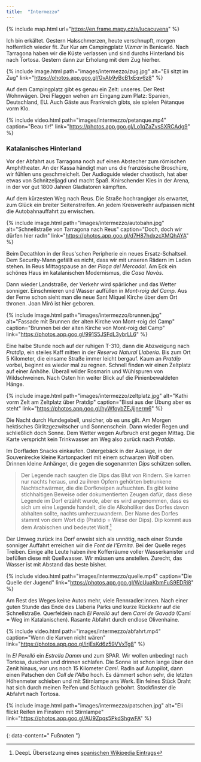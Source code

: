 ```yaml
---
title:  "Intermezzo"
---
```


{% include map.html url="https://en.frame.mapy.cz/s/lucacuvena" %}

Ich bin erkältet.
Gestern Halsschmerzen, heute verschnupft, morgen hoffentlich wieder fit.
Zur Kur am Campingplatz *Vizmar* in Benicarló.
Nach Tarragona haben wir die Küste verlassen und sind durchs Hinterland bis nach Tortosa.
Gestern dann zur Erholung mit dem Zug hierher.

{% include image.html path="images/intermezzo/zug.jpg" alt="Eli sitzt im Zug" link="https://photos.app.goo.gl/GvAb9yBcB1xEqv6z8" %}

Auf dem Campingplatz gibt es genau ein Zelt: unseres.
Der Rest Wohnwägen.
Drei Flaggen wehen am Eingang zum Platz: Spanien, Deutschland, EU.
Auch Gäste aus Frankreich gibts, sie spielen Pétanque vorm Klo.

{% include video.html path="images/intermezzo/petanque.mp4" caption="Beau tir!" link="https://photos.app.goo.gl/Lo1qZaZvsSXRCAdg9" %}

### Katalanisches Hinterland ###

Vor der Abfahrt aus Tarragona noch auf einen Abstecher zum römischen Amphitheater.
An der Kassa händigt man uns die französische Broschüre, wir fühlen uns geschmeichelt.
Der Audioguide wieder chaotisch, hat aber etwas von Schnitzeljagd und macht Spaß.
Knirschender Kies in der Arena, in der vor gut 1800 Jahren Gladiatoren kämpften.

Auf dem kürzesten Weg nach Reus.
Die Straße hochrangiger als erwartet, zum Glück ein breiter Seitenstreifen.
An jedem Kreisverkehr aufpassen nicht die Autobahnauffahrt zu erwischen.

{% include image.html path="images/intermezzo/autobahn.jpg" alt="Schnellstraße von Tarragona nach Reus" caption="Doch, doch wir dürfen hier radln" link="https://photos.app.goo.gl/d7H87hdxzcXMQhAYA" %}

Beim Decathlon in der Reus'schen Peripherie ein neues Ersatz-Schaltseil.
Dem Security-Mann gefällt es nicht, dass wir mit unseren Rädern im Laden stehen.
In Reus Mittagspause an der *Plaça del Mercadal*.
Am Eck ein schönes Haus im katalanischen Modernismus, die *Casa Navàs*.

Dann wieder Landstraße, der Verkehr wird spärlicher und das Wetter sonniger.
Einschmieren und Wasser auffüllen in *Mont-roig del Camp*.
Aus der Ferne schon sieht man die neue Sant Miquel Kirche über dem Ort thronen.
Joan Miró ist hier geboren.

{% include image.html path="images/intermezzo/brunnen.jpg" alt="Fassade mit Brunnen der alten Kirche von Mont-roig del Camp" caption="Brunnen bei der alten Kirche von Mont-roig del Camp" link="https://photos.app.goo.gl/991S5JSFdL3ybrLL6" %}

Eine halbe Stunde noch auf der ruhigen T-310, dann die Abzweigung nach *Pratdip*, ein steiles Kaff mitten in der *Reserva Natural Llaberia*.
Bis zum Ort 5 Kilometer, die einsame Straße immer leicht bergauf.
Kaum an *Pratdip* vorbei, beginnt es wieder mal zu regnen.
Schnell finden wir einen Zeltplatz auf einer Anhöhe.
Überall wilder Rosmarin und Wühlspuren von Wildschweinen.
Nach Osten hin weiter Blick auf die Pinienbewaldeten Hänge.

{% include image.html path="images/intermezzo/zeltplatz.jpg" alt="Kathi vorm Zelt am Zeltplatz über Pratdip" caption="Bissi aus der Übung aber es steht" link="https://photos.app.goo.gl/hyWfoybZEJjjnerm6" %}

Die Nacht durch Hundegebell, unsicher, ob es uns gilt.
Am Morgen hektisches Girlitzgezwitscher und Sonnenschein.
Dann wieder Regen und schließlich doch Sonne.
Dem Wetter wegen Aufbruch erst gegen Mittag.
Die Karte verspricht kein Trinkwasser am Weg also zurück nach *Pratdip*.

Im Dorfladen Snacks einkaufen.
Ostergebäck in der Auslage, in der Souvenirecke kleine Kartonpackerl mit einem schwarzen Wolf oben.
Drinnen kleine Anhänger, die gegen die sogenannten *Dips* schützen sollen.

>Der Legende nach saugten die Dips das Blut von Rindern. Sie kamen nur nachts heraus, und zu ihren Opfern gehörten betrunkene Nachtschwärmer, die die Dorfkneipen aufsuchten. Es gibt keine stichhaltigen Beweise oder dokumentierten Zeugen dafür, dass diese Legende im Dorf erzählt wurde, aber es wird angenommen, dass es sich um eine Legende handelt, die die Alkoholiker des Dorfes davon abhalten sollte, nachts umherzuwandern. Der Name des Dorfes stammt von dem Wort dip (Pratdip = Wiese der Dips). Dip kommt aus dem Arabischen und bedeutet Wolf.[^1]

Der Umweg zurück ins Dorf erweist sich als unnötig, nach einer Stunde sonniger Auffahrt erreichen wir die *Font de l'Ermita*.
Bei der Quelle reges Treiben.
Einige alte Leute haben ihre Kofferräume voller Wasserkanister und befüllen diese mit Quellwasser.
Wir müssen uns anstellen.
Zurecht, das Wasser ist mit Abstand das beste bisher.

{% include video.html path="images/intermezzo/quelle.mp4" caption="Die Quelle der Jugend" link="https://photos.app.goo.gl/WcUuaKbmFuS9EDRi8" %}

Am Rest des Weges keine Autos mehr, viele Rennradler:innen.
Nach einer guten Stunde das Ende des Llaberia Parks und kurze Rückkehr auf die Schnellstraße.
Querfeldein nach *El Perelló* auf dem *Camí de Gavadà* (Camí = Weg im Katalanischen).
Rasante Abfahrt durch endlose Olivenhaine.

{% include video.html path="images/intermezzo/abfahrt.mp4" caption="Wenn die Kurven nicht wären" link="https://photos.app.goo.gl/irjEsKd6z59VVxTg8" %}

In *El Perelló* ein *Estrella Damm* und zum SPAR.
Wir wollen unbedingt nach Tortosa, duschen und drinnen schlafen.
Die Sonne ist schon lange über den Zenit hinaus, vor uns noch 15 Kilometer *Camí*.
Radln auf Autopilot, dann einen Patschen den *Coll de l'Alba* hoch.
Es dämmert schon sehr, die letzten Höhenmeter schieben und mit Stirnlampe ans Werk.
Ein feines Stück Draht hat sich durch meinen Reifen und Schlauch gebohrt.
Stockfinster die Abfahrt nach Tortosa.

{% include image.html path="images/intermezzo/patschen.jpg" alt="Eli flickt Reifen im Finstern mit Stirnlampe" link="https://photos.app.goo.gl/AU9Zpqs5PkdShgwFA" %}

---
{: data-content=" Fußnoten "}

[^1]: DeepL Übersetzung eines [spanischen Wikipedia Eintrags](https://es.wikipedia.org/wiki/Dip_(mitología))